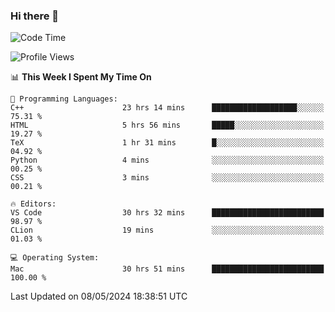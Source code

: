 ### Hi there 👋

<!--START_SECTION:waka-->
![Code Time](http://img.shields.io/badge/Code%20Time-553%20hrs%2024%20mins-blue)

![Profile Views](http://img.shields.io/badge/Profile%20Views-5-blue)

📊 **This Week I Spent My Time On** 

```text
💬 Programming Languages: 
C++                      23 hrs 14 mins      ███████████████████░░░░░░   75.31 % 
HTML                     5 hrs 56 mins       █████░░░░░░░░░░░░░░░░░░░░   19.27 % 
TeX                      1 hr 31 mins        █░░░░░░░░░░░░░░░░░░░░░░░░   04.92 % 
Python                   4 mins              ░░░░░░░░░░░░░░░░░░░░░░░░░   00.25 % 
CSS                      3 mins              ░░░░░░░░░░░░░░░░░░░░░░░░░   00.21 % 

🔥 Editors: 
VS Code                  30 hrs 32 mins      █████████████████████████   98.97 % 
CLion                    19 mins             ░░░░░░░░░░░░░░░░░░░░░░░░░   01.03 % 

💻 Operating System: 
Mac                      30 hrs 51 mins      █████████████████████████   100.00 % 
```


 Last Updated on 08/05/2024 18:38:51 UTC
<!--END_SECTION:waka-->

<!--
**JackeyHua-SJTU/JackeyHua-SJTU** is a ✨ _special_ ✨ repository because its `README.md` (this file) appears on your GitHub profile.

Here are some ideas to get you started:

- 🔭 I’m currently working on ...
- 🌱 I’m currently learning ...
- 👯 I’m looking to collaborate on ...
- 🤔 I’m looking for help with ...
- 💬 Ask me about ...
- 📫 How to reach me: ...
- 😄 Pronouns: ...
- ⚡ Fun fact: ...
-->
